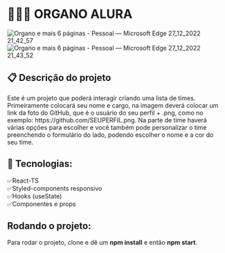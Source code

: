 # 👨🏽‍💻 ORGANO ALURA

![Organo e mais 6 páginas - Pessoal — Microsoft​ Edge 27_12_2022 21_42_57](https://user-images.githubusercontent.com/101364762/209754236-39810910-cd50-41f4-8b7b-da41a7146c7a.png)
![Organo e mais 6 páginas - Pessoal — Microsoft​ Edge 27_12_2022 21_43_52](https://user-images.githubusercontent.com/101364762/209755039-ce319495-4c9a-4e11-b6d1-12932e8977e9.png)

## 📋 Descrição do projeto
<p>
Este é um projeto que poderá interagir criando uma lista de times. Primeiramente colocará seu nome e cargo, na imagem deverá colocar um link da foto do GitHub, que é o usuário do seu perfil + .png, como no exemplo:  https://github.com/SEUPERFIL.png. Na parte de time haverá várias opções para escolher e você também pode personalizar o time preenchendo o formulário do lado, podendo escolher o nome e a cor do seu time. 
</p>

## 🚀 Tecnologias:

✅React-TS<br>
✅Styled-components responsivo<br>
✅Hooks (useState)<br>
✅Componentes e props<br>

## Rodando o projeto:
Para rodar o projeto, clone e dê um <b>npm install</b> e então <b>npm start</b>.

